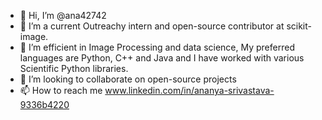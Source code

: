 - 👋 Hi, I’m @ana42742
- 👀 I’m a current Outreachy intern and open-source contributor at scikit-image.
- 🌱 I’m efficient in Image Processing and data science, My preferred languages are Python, C++ and Java and I have worked with various Scientific Python libraries.
- 💞️ I’m looking to collaborate on open-source projects
- 📫 How to reach me www.linkedin.com/in/ananya-srivastava-9336b4220

<!---
ana42742/ana42742 is a ✨ special ✨ repository because its `README.md` (this file) appears on your GitHub profile.
You can click the Preview link to take a look at your changes.
--->
